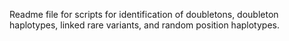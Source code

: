 Readme file for scripts for identification of doubletons, doubleton haplotypes, linked rare variants, and random position haplotypes.
